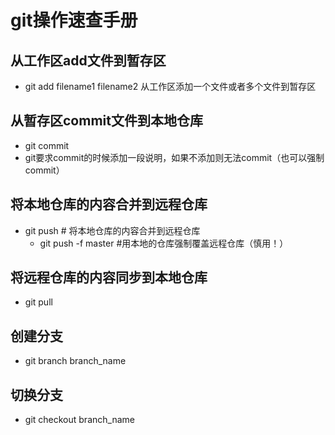 # git操作速查手册

## 从工作区add文件到暂存区
+ git add filename1 filename2 从工作区添加一个文件或者多个文件到暂存区

## 从暂存区commit文件到本地仓库
+ git commit
 + git要求commit的时候添加一段说明，如果不添加则无法commit（也可以强制commit）

## 将本地仓库的内容合并到远程仓库
+ git push # 将本地仓库的内容合并到远程仓库
    + git push -f master #用本地的仓库强制覆盖远程仓库（慎用！） 

## 将远程仓库的内容同步到本地仓库 
+ git pull 

## 创建分支
+ git branch branch_name

## 切换分支
+ git checkout branch_name

 

